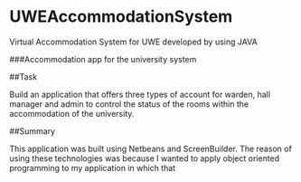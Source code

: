 # UWEAccommodationSystem
Virtual Accommodation System for UWE developed by using JAVA 

###Accommodation app for the university system

##Task

Build an application that offers three types of account for warden, hall manager and admin to control the status of the rooms within the accommodation of the university.

##Summary 

This application was built using Netbeans and ScreenBuilder. The reason of using these technologies was because I wanted to apply object oriented programming to my application in which that  
